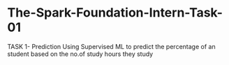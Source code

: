# The-Spark-Foundation-Intern-Task-01
TASK 1- Prediction Using Supervised ML to predict the percentage of an student based on the no.of study hours they study
